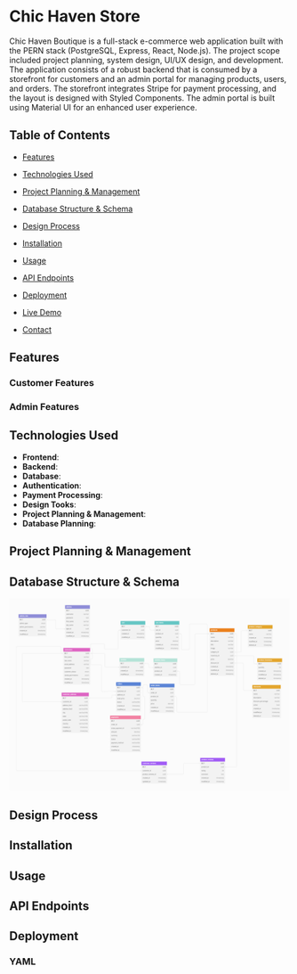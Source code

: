 # Chic Haven Store

Chic Haven Boutique is a full-stack e-commerce web application built with the PERN stack (PostgreSQL, Express, React, Node.js). The project scope included project planning, system design, UI/UX design, and development. The application consists of a robust backend that is consumed by a storefront for customers and an admin portal for managing products, users, and orders. The storefront integrates Stripe for payment processing, and the layout is designed with Styled Components. The admin portal is built using Material UI for an enhanced user experience.

## Table of Contents

- [Features](#features)
- [Technologies Used](#technologies-used)
- [Project Planning & Management](#project-planning)
- [Database Structure & Schema](#database-structure)
- [Design Process](#design-process)
- [Installation](#installation)
- [Usage](#usage)
- [API Endpoints](#api-endpoints)
- [Deployment](#deployment)

- [Live Demo](#demo)
- [Contact](#contact)

## Features

### Customer Features

### Admin Features

## Technologies Used

- **Frontend**:
- **Backend**:
- **Database**:
- **Authentication**:
- **Payment Processing**:
- **Design Tooks**:
- **Project Planning & Management**:
- **Database Planning**:

## Project Planning & Management

## Database Structure & Schema

![photo](./images/chicHavenDB.png)

## Design Process

## Installation

## Usage

## API Endpoints

## Deployment

### YAML
